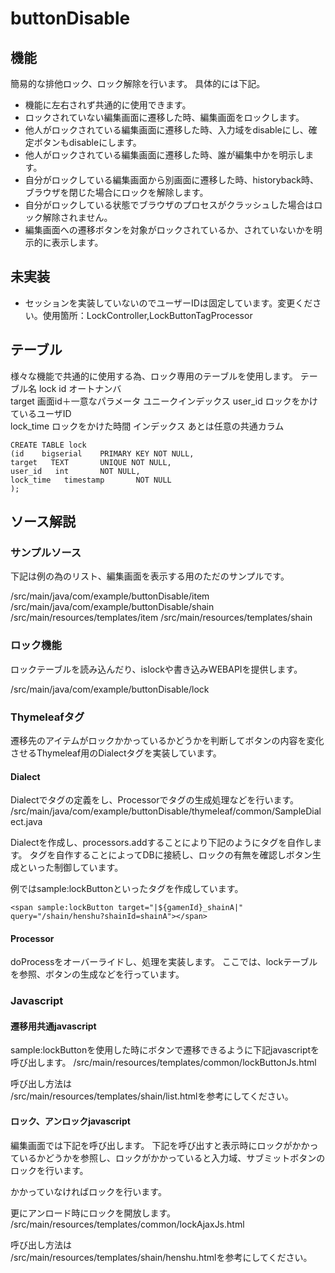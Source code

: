 # buttonDisable
## 機能
簡易的な排他ロック、ロック解除を行います。
具体的には下記。
- 機能に左右されず共通的に使用できます。
- ロックされていない編集画面に遷移した時、編集画面をロックします。
- 他人がロックされている編集画面に遷移した時、入力域をdisableにし、確定ボタンもdisableにします。
- 他人がロックされている編集画面に遷移した時、誰が編集中かを明示します。
- 自分がロックしている編集画面から別画面に遷移した時、historyback時、ブラウザを閉じた場合にロックを解除します。
- 自分がロックしている状態でブラウザのプロセスがクラッシュした場合はロック解除されません。
- 編集画面への遷移ボタンを対象がロックされているか、されていないかを明示的に表示します。
## 未実装
- セッションを実装していないのでユーザーIDは固定しています。変更ください。使用箇所：LockController,LockButtonTagProcessor
## テーブル
様々な機能で共通的に使用する為、ロック専用のテーブルを使用します。
テーブル名 lock
id オートナンバ			
target 画面id＋一意なパラメータ ユニークインデックス
user_id ロックをかけているユーザID			
lock_time ロックをかけた時間 インデックス
あとは任意の共通カラム		

```
CREATE TABLE lock
(id    bigserial    PRIMARY KEY NOT NULL,
target   TEXT       UNIQUE NOT NULL,
user_id   int       NOT NULL,
lock_time   timestamp       NOT NULL
);
```

## ソース解説
### サンプルソース
下記は例の為のリスト、編集画面を表示する用のただのサンプルです。

/src/main/java/com/example/buttonDisable/item
/src/main/java/com/example/buttonDisable/shain
/src/main/resources/templates/item
/src/main/resources/templates/shain
### ロック機能
ロックテーブルを読み込んだり、islockや書き込みWEBAPIを提供します。

/src/main/java/com/example/buttonDisable/lock
### Thymeleafタグ
遷移先のアイテムがロックかかっているかどうかを判断してボタンの内容を変化させるThymeleaf用のDialectタグを実装しています。
#### Dialect
Dialectでタグの定義をし、Processorでタグの生成処理などを行います。
/src/main/java/com/example/buttonDisable/thymeleaf/common/SampleDialect.java

Dialectを作成し、processors.addすることにより下記のようにタグを自作します。
タグを自作することによってDBに接続し、ロックの有無を確認しボタン生成といった制御しています。

例ではsample:lockButtonといったタグを作成しています。
```
<span sample:lockButton target="|${gamenId}_shainA|" query="/shain/henshu?shainId=shainA"></span>
```
#### Processor
doProcessをオーバーライドし、処理を実装します。
ここでは、lockテーブルを参照、ボタンの生成などを行っています。
### Javascript
#### 遷移用共通javascript
sample:lockButtonを使用した時にボタンで遷移できるように下記javascriptを呼び出します。
/src/main/resources/templates/common/lockButtonJs.html

呼び出し方法は<br>
/src/main/resources/templates/shain/list.htmlを参考にしてください。
#### ロック、アンロックjavascript
編集画面では下記を呼び出します。
下記を呼び出すと表示時にロックがかかっているかどうかを参照し、ロックがかかっていると入力域、サブミットボタンのロックを行います。

かかっていなければロックを行います。

更にアンロード時にロックを開放します。
/src/main/resources/templates/common/lockAjaxJs.html

呼び出し方法は<br>
/src/main/resources/templates/shain/henshu.htmlを参考にしてください。